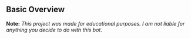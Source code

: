 


## Basic Overview

**Note:** *This project was made for educational purposes. I am not liable for anything you decide to do with this bot*. 

